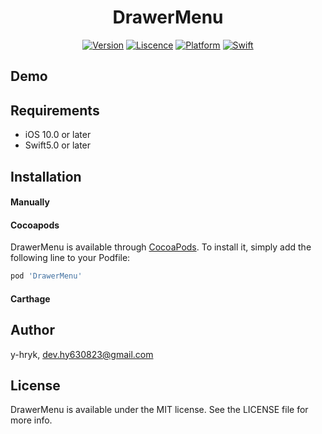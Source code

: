 <H1 align="center">
DrawerMenu
</H1>

<p align="center">
<a href="https://cocoapods.org/pods/DrawerMenu"><img alt="Version" src="https://img.shields.io/cocoapods/v/DrawerMenu.svg?style=flat"></a>
<a href=""><img alt="Liscence" src="https://img.shields.io/cocoapods/l/Drawer.svg?style=flat"></a>
<a href="https://developer.apple.com/"><img alt="Platform" src="https://img.shields.io/badge/platform-iOS-green.svg"/></a>
<a href="https://developer.apple.com/swift"><img alt="Swift" src="https://img.shields.io/badge/language-Swift-orange.svg"/></a>
</p>

## Demo

## Requirements
- iOS 10.0 or later
- Swift5.0 or later


## Installation

#### Manually

#### Cocoapods

DrawerMenu is available through [CocoaPods](https://cocoapods.org). To install
it, simply add the following line to your Podfile:

```ruby
pod 'DrawerMenu'
```

#### Carthage

## Author

y-hryk, dev.hy630823@gmail.com

## License

DrawerMenu is available under the MIT license. See the LICENSE file for more info.
